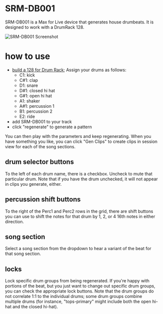 # SRM-DB001

SRM-DB001 is a Max for Live device that generates house drumbeats.  It is designed to work with a
DrumRack 128.

![SRM-DB001 Screenshot](https://github.com/jpriebe/SRM-DB001/blob/master/SRM-DB001-screenshot.png?raw=true)

# how to use

- [build a 128 for Drum Rack](https://www.reddit.com/r/ableton/comments/b5osf8/the_last_drum_rack_youll_ever_have_to_make/);  Assign your drums as follows:
  - C1: kick
  - C#1: clap
  - D1: snare
  - D#1: closed hi hat
  - G#1: open hi hat
  - A1: shaker
  - A#1: percussion 1
  - B1: percussion 2
  - E2: ride
- add SRM-DB001 to your track
- click "regenerate" to generate a pattern

You can then play with the parameters and keep regenerating.  When you have something you like, you can click "Gen Clips" to create clips in session view for each of the song sections.

## drum selector buttons

To the left of each drum name, there is a checkbox.  Uncheck to mute that particular drum.  Note that if you have the drum unchecked, it will not appear in clips you generate, either.

## percussion shift buttons

To the right of the Perc1 and Perc2 rows in the grid, there are shift buttons you can use to shift the notes for that drum by 1, 2, or 4 16th notes in either direction.

## song section

Select a song section from the dropdown to hear a variant of the beat for that song section.

## locks

Lock specific drum groups from being regenerated.  If you're happy with portions of the beat, but you just want to change out specific drum groups, you can check the appropriate lock buttons.  Note that the drum groups do not correlate 1:1 to the individual drums; some drum groups combine multiple drums (for instance, "tops-primary" might include both the open hi-hat and the closed hi-hat).  

